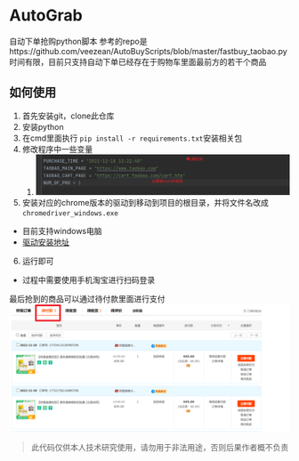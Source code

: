 # AutoGrab
自动下单抢购python脚本
参考的repo是https://github.com/veezean/AutoBuyScripts/blob/master/fastbuy_taobao.py
时间有限，目前只支持自动下单已经存在于购物车里面最前方的若干个商品
## 如何使用
1. 首先安装git，clone此仓库
2. 安装python
3. 在cmd里面执行 `pip install -r requirements.txt`安装相关包
4. 修改程序中一些变量
   1. ![taobao.py](./img.png)
5. 安装对应的chrome版本的驱动到移动到项目的根目录，并将文件名改成 `chromedriver_windows.exe`
* 目前支持windows电脑
* [驱动安装地址](http://chromedriver.storage.googleapis.com/index.html)
6. 运行即可
* 过程中需要使用手机淘宝进行扫码登录

最后抢到的商品可以通过待付款里面进行支付
![](./img_1.png)


> 此代码仅供本人技术研究使用，请勿用于非法用途，否则后果作者概不负责
